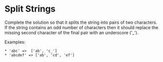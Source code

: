 # Split Strings

Complete the solution so that it splits the string into pairs of two characters. If the string contains an odd number of
characters then it should replace the missing second character of the final pair with an underscore ('_').

Examples:

```
* 'abc' =>  ['ab', 'c_']
* 'abcdef' => ['ab', 'cd', 'ef']
```

